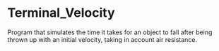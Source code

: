 # Terminal_Velocity
Program that simulates the time it takes for an object to fall after being thrown up with an initial velocity, taking in account air resistance.
